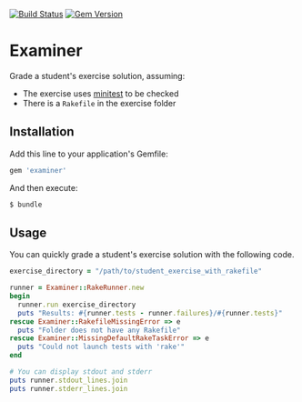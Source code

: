 [![Build Status](https://travis-ci.org/ssaunier/examiner.svg?branch=master)](https://travis-ci.org/ssaunier/examiner)
[![Gem Version](https://badge.fury.io/rb/examiner.svg)](http://badge.fury.io/rb/examiner)

# Examiner

Grade a student's exercise solution, assuming:

- The exercise uses [minitest](https://github.com/seattlerb/minitest) to be checked
- There is a `Rakefile` in the exercise folder

## Installation

Add this line to your application's Gemfile:

```ruby
gem 'examiner'
```

And then execute:

```bash
$ bundle
```

## Usage

You can quickly grade a student's exercise solution with
the following code.

```ruby
exercise_directory = "/path/to/student_exercise_with_rakefile"

runner = Examiner::RakeRunner.new
begin
  runner.run exercise_directory
  puts "Results: #{runner.tests - runner.failures}/#{runner.tests}"
rescue Examiner::RakefileMissingError => e
  puts "Folder does not have any Rakefile"
rescue Examiner::MissingDefaultRakeTaskError => e
  puts "Could not launch tests with 'rake'"
end

# You can display stdout and stderr
puts runner.stdout_lines.join
puts runner.stderr_lines.join
```

